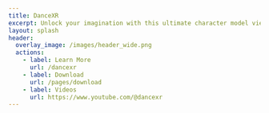 ```yaml
---
title: DanceXR
excerpt: Unlock your imagination with this ultimate character model viewer and motion player. Comes with VR compatibility and available on PC, Mac, and Android. Unleash your creativity and bring your characters to life like never before!
layout: splash
header:
  overlay_image: /images/header_wide.png
  actions: 
    - label: Learn More
      url: /dancexr
    - label: Download
      url: /pages/download
    - label: Videos
      url: https://www.youtube.com/@dancexr
---
```

